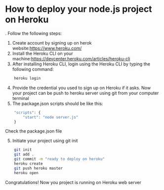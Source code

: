 # How to deploy your node.js project on Heroku

. Follow the following steps:

1. Create account by signing up on herok website:https://www.heroku.com/
2. Install the Heroku CLI on your machine:https://devcenter.heroku.com/articles/heroku-cli
3. After installing Heroku CLI, login using the Heroku CLI by typing the following command:

```sh
    heroku login
```

4. Provide the credential you used to sign up on Heroku if it asks. Now your project can be push to heroku server using git from your computer terminal
5. The package.json scripts should be like this:

```js
    "scripts": {
        "start": "node server.js"
    }
```

Check the package.json file

5. Initiate your project using git init

```sh
    git init
    git add .
    git commit -m "ready to deploy on heroku"
    heroku create
    git push heroku master
    heroku open
```

Congratulations! Now you project is running on Heroku web server
